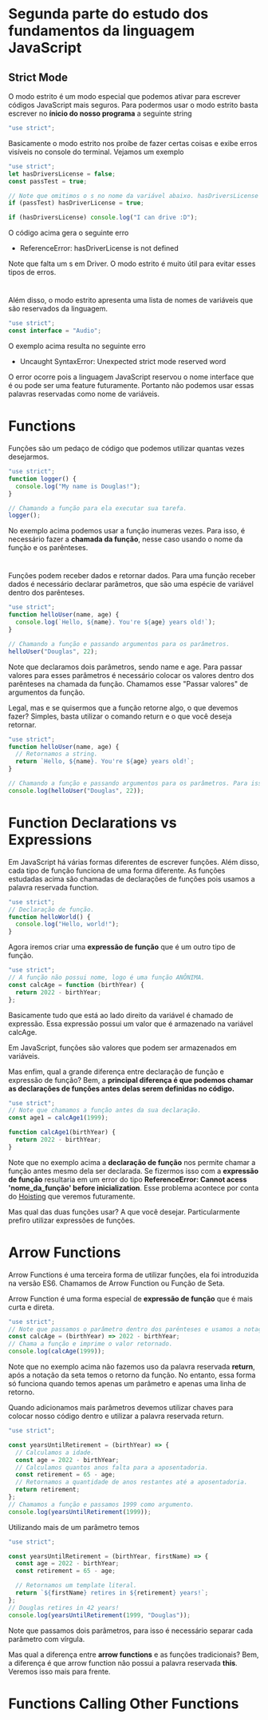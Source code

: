 # Segunda parte do estudo dos fundamentos da linguagem JavaScript

## Strict Mode

O modo estrito é um modo especial que podemos ativar para escrever códigos JavaScript mais seguros. Para podermos usar o modo estrito basta escrever no **ínicio do nosso programa** a seguinte string

```js
"use strict";
```

Basicamente o modo estrito nos proíbe de fazer certas coisas e exibe erros visíveis no console do terminal. Vejamos um exemplo

```js
"use strict";
let hasDriversLicense = false;
const passTest = true;

// Note que omitimos o s no nome da variável abaixo. hasDriversLicense != hasDriverLicense
if (passTest) hasDriverLicense = true;

if (hasDriversLicense) console.log("I can drive :D");
```

O código acima gera o seguinte erro

- ReferenceError: hasDriverLicense is not defined

Note que falta um s em Driver. O modo estrito é muito útil para evitar esses tipos de erros.

#

Além disso, o modo estrito apresenta uma lista de nomes de variáveis que são reservados da linguagem.

```js
"use strict";
const interface = "Audio";
```

O exemplo acima resulta no seguinte erro

- Uncaught SyntaxError: Unexpected strict mode reserved word

O error ocorre pois a linguagem JavaScript reservou o nome interface que é ou pode ser uma feature futuramente. Portanto não podemos usar essas palavras reservadas como nome de variáveis.

# Functions

Funções são um pedaço de código que podemos utilizar quantas vezes desejarmos.

```js
"use strict";
function logger() {
  console.log("My name is Douglas!");
}

// Chamando a função para ela executar sua tarefa.
logger();
```

No exemplo acima podemos usar a função inumeras vezes. Para isso, é necessário fazer a **chamada da função**, nesse caso usando o nome da função e os parênteses.

#

Funções podem receber dados e retornar dados. Para uma função receber dados é necessário declarar parâmetros, que são uma espécie de variável dentro dos parênteses.

```js
"use strict";
function helloUser(name, age) {
  console.log(`Hello, ${name}. You're ${age} years old!`);
}

// Chamando a função e passando argumentos para os parâmetros.
helloUser("Douglas", 22);
```

Note que declaramos dois parâmetros, sendo name e age. Para passar valores para esses parâmetros é necessário colocar os valores dentro dos parênteses na chamada da função. Chamamos esse "Passar valores" de argumentos da função.

Legal, mas e se quisermos que a função retorne algo, o que devemos fazer? Simples, basta utilizar o comando return e o que você deseja retornar.

```js
"use strict";
function helloUser(name, age) {
  // Retornamos a string.
  return `Hello, ${name}. You're ${age} years old!`;
}

// Chamando a função e passando argumentos para os parâmetros. Para isso é necessário usar a função console.log para exibir o valor retornado.
console.log(helloUser("Douglas", 22));
```

# Function Declarations vs Expressions

Em JavaScript há várias formas diferentes de escrever funções. Além disso, cada tipo de função funciona de uma forma diferente. As funções estudadas acima são chamadas de declarações de funções pois usamos a palavra reservada function.

```js
"use strict";
// Declaração de função.
function helloWorld() {
  console.log("Hello, world!");
}
```

Agora iremos criar uma **expressão de função** que é um outro tipo de função.

```js
"use strict";
// A função não possui nome, logo é uma função ANÔNIMA.
const calcAge = function (birthYear) {
  return 2022 - birthYear;
};
```

Basicamente tudo que está ao lado direito da variável é chamado de expressão. Essa expressão possui um valor que é armazenado na variável calcAge.

Em JavaScript, funções são valores que podem ser armazenados em variáveis.

Mas enfim, qual a grande diferença entre declaração de função e expressão de função? Bem, a **principal diferença é que podemos chamar as declarações de funções antes delas serem definidas no código.**

```js
"use strict";
// Note que chamamos a função antes da sua declaração.
const age1 = calcAge1(1999);

function calcAge1(birthYear) {
  return 2022 - birthYear;
}
```

Note que no exemplo acima a **declaração de função** nos permite chamar a função antes mesmo dela ser declarada. Se fizermos isso com a **expressão de função** resultaria em um error do tipo **ReferenceError: Cannot acess 'nome_da_função' before inicialization**. Esse problema acontece por conta do [Hoisting](https://developer.mozilla.org/pt-BR/docs/Glossary/Hoisting) que veremos futuramente.

Mas qual das duas funções usar? A que você desejar. Particularmente prefiro utilizar expressões de funções.

# Arrow Functions

Arrow Functions é uma terceira forma de utilizar funções, ela foi introduzida na versão ES6. Chamamos de Arrow Function ou Função de Seta.

Arrow Function é uma forma especial de **expressão de função** que é mais curta e direta.

```js
"use strict";
// Note que passamos o parâmetro dentro dos parênteses e usamos a notação de seta que por fim retorna algo.
const calcAge = (birthYear) => 2022 - birthYear;
// Chama a função e imprime o valor retornado.
console.log(calcAge(1999));
```

Note que no exemplo acima não fazemos uso da palavra reservada **return**, após a notação da seta temos o retorno da função. No entanto, essa forma só funciona quando temos apenas um parâmetro e apenas uma linha de retorno.

Quando adicionamos mais parâmetros devemos utilizar chaves para colocar nosso código dentro e utilizar a palavra reservada return.

```js
"use strict";

const yearsUntilRetirement = (birthYear) => {
  // Calculamos a idade.
  const age = 2022 - birthYear;
  // Calculamos quantos anos falta para a aposentadoria.
  const retirement = 65 - age;
  // Retornamos a quantidade de anos restantes até a aposentadoria.
  return retirement;
};
// Chamamos a função e passamos 1999 como argumento.
console.log(yearsUntilRetirement(1999));
```

Utilizando mais de um parâmetro temos

```js
"use strict";

const yearsUntilRetirement = (birthYear, firstName) => {
  const age = 2022 - birthYear;
  const retirement = 65 - age;

  // Retornamos um template literal.
  return `${firstName} retires in ${retirement} years!`;
};
// Douglas retires in 42 years!
console.log(yearsUntilRetirement(1999, "Douglas"));
```

Note que passamos dois parâmetros, para isso é necessário separar cada parâmetro com vírgula.

Mas qual a diferença entre **arrow functions** e as funções tradicionais? Bem, a diferença é que arrow function não possui a palavra reservada **this**. Veremos isso mais para frente.

# Functions Calling Other Functions

